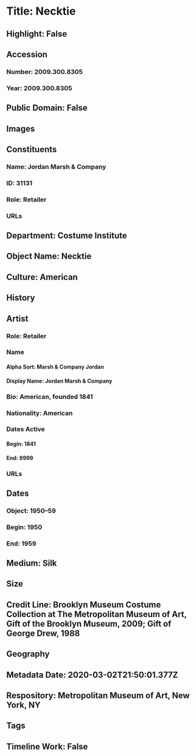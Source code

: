 # Title: Necktie
## Highlight: False
## Accession
### Number: 2009.300.8305
### Year: 2009.300.8305
## Public Domain: False
## Images
## Constituents
### Name: Jordan Marsh &amp; Company
### ID: 31131
### Role: Retailer
### URLs
## Department: Costume Institute
## Object Name: Necktie
## Culture: American
## History
## Artist
### Role: Retailer
### Name
#### Alpha Sort: Marsh & Company Jordan
#### Display Name: Jordan Marsh & Company
### Bio: American, founded 1841
### Nationality: American
### Dates Active
#### Begin: 1841
#### End: 9999
### URLs
## Dates
### Object: 1950–59
### Begin: 1950
### End: 1959
## Medium: Silk
## Size
## Credit Line: Brooklyn Museum Costume Collection at The Metropolitan Museum of Art, Gift of the Brooklyn Museum, 2009; Gift of George Drew, 1988
## Geography
## Metadata Date: 2020-03-02T21:50:01.377Z
## Respository: Metropolitan Museum of Art, New York, NY
## Tags
## Timeline Work: False